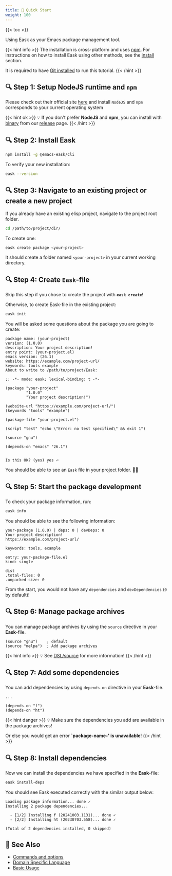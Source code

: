 ```yaml
---
title: 🔰 Quick Start
weight: 100
---
```


{{< toc >}}

Using Eask as your Emacs package management tool.

{{< hint info >}}
The installation is cross-platform and uses [npm](https://www.npmjs.com/).
For instructions on how to install Eask using other methods, see the
[install](https://emacs-eask.github.io/Getting-Started/Install-Eask/)
section.

It is required to have [Git installed](https://git-scm.com/downloads)
to run this tutorial.
{{< /hint >}}

## 🔍 Step 1: Setup NodeJS runtime and `npm`

Please check out their official site
[here](https://docs.npmjs.com/downloading-and-installing-node-js-and-npm#using-a-node-installer-to-install-nodejs-and-npm)
and install `NodeJS` and `npm` corresponds to your current operating system

{{< hint ok >}}
💡 If you don't prefer **NodeJS** and **npm**, you can install with [binary](https://emacs-eask.github.io/Getting-Started/Install-Eask/#binary-cross-platform)
from our [release](https://github.com/emacs-eask/cli/releases) page.
{{< /hint >}}

## 🔍 Step 2: Install Eask

```sh
npm install -g @emacs-eask/cli
```

To verify your new installation:

```sh
eask --version
```

## 🔍 Step 3: Navigate to an existing project or create a new project

If you already have an existing elisp project, navigate to the project root
folder.

```sh
cd /path/to/project/dir/
```

To create one:

```sh
eask create package <your-project>
```

It should create a folder named `<your-project>` in your current working directory.

## 🔍 Step 4: Create `Eask`-file

Skip this step if you chose to create the project with **`eask create`**!

Otherwise, to create Eask-file in the existing project:

```sh
eask init
```

You will be asked some questions about the package you are going to create:

```
package name: (your-project)
version: (1.0.0)
description: Your project description!
entry point: (your-project.el)
emacs version: (26.1)
website: https://example.com/project-url/
keywords: tools example
About to write to /path/to/project/Eask:

;; -*- mode: eask; lexical-binding: t -*-

(package "your-project"
         "1.0.0"
         "Your project description!")

(website-url "https://example.com/project-url/")
(keywords "tools" "example")

(package-file "your-project.el")

(script "test" "echo \"Error: no test specified\" && exit 1")

(source "gnu")

(depends-on "emacs" "26.1")


Is this OK? (yes) yes ⏎
```

You should be able to see an `Eask` file in your project folder. 🎉🎊

## 🔍 Step 5: Start the package development

To check your package information, run:

```sh
eask info
```

You should be able to see the following information:

```
your-package (1.0.0) | deps: 0 | devDeps: 0
Your project description!
https://example.com/project-url/

keywords: tools, example

entry: your-package-file.el
kind: single

dist
.total-files: 0
.unpacked-size: 0
```

From the start, you would not have any `dependencies` and `devDependencies` (`0` by default)!

## 🔍 Step 6: Manage package archives

You can manage package archives by using the `source` directive in your **Eask**-file.

```elisp
(source "gnu")    ; default
(source "melpa")  ; Add package archives
```

{{< hint info >}}
💡 See [DSL/source](https://emacs-eask.github.io/DSL/#-source-alias) for more information!
{{< /hint >}}

## 🔍 Step 7: Add some dependencies

You can add dependencies by using `depends-on` directive in your **Eask**-file.

```elisp
...

(depends-on "f")
(depends-on "ht")
```

{{< hint danger >}}
💡 Make sure the dependencies you add are available in the package archives!

Or else you would get an error **`package-name-' is unavailable**!
{{< /hint >}}

## 🔍 Step 8: Install dependencies

Now we can install the dependencies we have specified in the **Eask**-file:

```sh
eask install-deps
```

You should see Eask executed correctly with the similar output below:

```
Loading package information... done ✓
Installing 2 package dependencies...

  - [1/2] Installing f (20241003.1131)... done ✓
  - [2/2] Installing ht (20230703.558)... done ✓

(Total of 2 dependencies installed, 0 skipped)
```

## 🔗 See Also

- [Commands and options](https://emacs-eask.github.io/Getting-Started/Commands-and-options/)
- [Domain Specific Language](https://emacs-eask.github.io/DSL/)
- [Basic Usage](https://emacs-eask.github.io/Getting-Started/Basic-Usage/)
